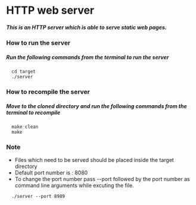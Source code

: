 # HTTP web server
##### This is an HTTP server which is able to serve static web pages.

### How to run the server
##### Run the following commands from the terminal to run the server
```
  cd target
  ./server
```

### How to recompile the server
##### Move to the cloned directory and run the following commands from the terminal to recompile
```
  make clean
  make
```

### Note
- Files which need to be served should be placed inside the target directory
- Default port number is : 8080
- To change the port number pass --port followed by the port number as command line arguments while excuting the file.
```
  ./server --port 8989
``` 
